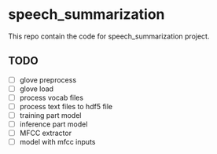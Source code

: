 # speech_summarization
This repo contain the code for speech_summarization project.

## TODO
- [ ] glove preprocess
- [ ] glove load
- [ ] process vocab files
- [ ] process text files to hdf5 file
- [ ] training part model
- [ ] inference part model
- [ ] MFCC extractor
- [ ] model with mfcc inputs
